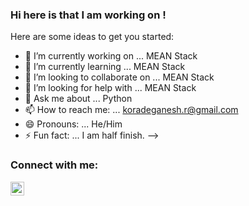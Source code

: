 ### Hi here is that I am working on !


Here are some ideas to get you started:

- 🔭 I’m currently working on ... MEAN Stack
- 🌱 I’m currently learning ... MEAN Stack 
- 👯 I’m looking to collaborate on ... MEAN Stack 
- 🤔 I’m looking for help with ... MEAN Stack 
- 💬 Ask me about ... Python
- 📫 How to reach me: ... koradeganesh.r@gmail.com 
- 😄 Pronouns: ... He/Him
- ⚡ Fun fact: ... I am half finish.
-->

### Connect with me:


[<img align="left" alt="codeSTACKr | LinkedIn" width="22px" src="https://cdn.jsdelivr.net/npm/simple-icons@v3/icons/linkedin.svg" />][linkedin]

[linkedin]: https://www.linkedin.com/in/ganeshkorade/
